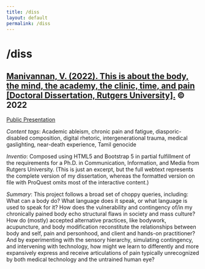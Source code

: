 ```yaml
---
title: /diss
layout: default
permalink: /diss
---
```


# /diss

## <a href="" target="_blank">Manivannan, V. (2022). This is about the body, the mind, the academy, the clinic, time, and pain [Doctoral Dissertation, Rutgers University].</a> &#169; 2022
<a href="https://vyshalimanivannan.com/public-defense/" target="_blank">Public Presentation</a>

_Content tags_: Academic ableism, chronic pain and fatigue, diasporic-disabled composition, digital rhetoric, intergenerational trauma, medical gaslighting, near-death experience, Tamil genocide

_Inventio_: Composed using HTML5 and Bootstrap 5 in partial fulfillment of the requirements for a Ph.D. in Communication, Information, and Media from Rutgers University. (This is just an excerpt, but the full webtext represents the complete version of my dissertation, whereas the formatted version on file with ProQuest omits most of the interactive content.)

_Summary_: This project follows a broad set of choppy queries, including: What can a body do? What language does it speak, or what language is used to speak for it? How does the vulnerability and contingency of/in my chronically pained body echo structural flaws in society and mass culture? How do (mostly) accepted alternative practices, like bodywork, acupuncture, and body modification reconstitute the relationships between body and self, pain and personhood, and client and hands-on practitioner? And by experimenting with the sensory hierarchy, simulating contingency, and intervening with technology, how might we learn to differently and more expansively express and receive articulations of pain typically unrecognized by both medical technology and the untrained human eye?
